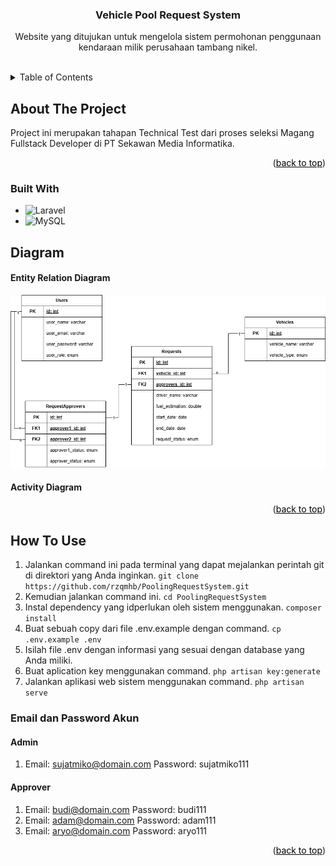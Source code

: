 <a id="readme-top"></a>
<div align="center">
    <h3 align="center">Vehicle Pool Request System</h3>
    <p align="center">
        Website yang ditujukan untuk mengelola sistem permohonan penggunaan kendaraan milik perusahaan tambang nikel.
    </p>
</div>


<br>
<details>
    <summary>Table of Contents</summary>
    <ol>
        <li>
            <a href="#about-the-project" style="color: black;">About The Project</a>
            <ul>
                <li><a href="#built-with" style="color: black;">Built With</a></li>
            </ul>
        </li>
        <li>
            <a href="#diagram" style="color: black;">Diagram<a>
            <ul>
                <li><a href="#entity-relation-diagram" style="color: black">Entity Relation Diagram</a></li>
                <li><a href="#activity-diagram" style="color: black">Activity Diagram</a></li>
            </ul>
        </li>
        <li><a href="#how-to-use" style="color: black;">How to Use</a></li>
    </ol>
</details>


## About The Project

Project ini merupakan tahapan Technical Test dari proses seleksi Magang Fullstack Developer di PT Sekawan Media Informatika.

<p align="right">(<a href="#readme-top" style="color: black;">back to top</a>)</p>

### Built With

* ![Laravel]
* ![MySQL]

## Diagram

#### Entity Relation Diagram
<img src="public/diagrams/EntityRelationDiagram.png" alt="" height="">

#### Activity Diagram

<p align="right">(<a href="#readme-top" style="color: black;">back to top</a>)</p>

## How To Use

1. Jalankan command ini pada terminal yang dapat mejalankan perintah git di direktori yang Anda inginkan.
   ```git clone https://github.com/rzqmhb/PoolingRequestSystem.git```
2. Kemudian jalankan command ini.
   ```cd PoolingRequestSystem```
3. Instal dependency yang idperlukan oleh sistem menggunakan.
   ```composer install```
4. Buat sebuah copy dari file .env.example dengan command.
   ```cp .env.example .env```
5. Isilah file .env dengan informasi yang sesuai dengan database yang Anda miliki.
6. Buat aplication key menggunakan command.
   ```php artisan key:generate```
7. Jalankan aplikasi web sistem menggunakan command.
   ```php artisan serve```

### Email dan Password Akun

#### Admin

1. Email: sujatmiko@domain.com
   Password: sujatmiko111

#### Approver

1. Email: budi@domain.com
   Password: budi111
   <br>
2. Email: adam@domain.com
   Password: adam111
   <br>
3. Email: aryo@domain.com
   Password: aryo111

<p align="right">(<a href="#readme-top" style="color: black;">back to top</a>)</p>


[Laravel]: https://badgen.net/badge/Laravel/v11.17.0?icon=https://cdn.worldvectorlogo.com/logos/laravel-2.svg
[MySQL]: https://badgen.net/badge/MySQL/v8.2.4?icon=https://cdn.worldvectorlogo.com/logos/mysql-3.svg
